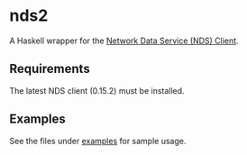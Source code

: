 nds2
======

A Haskell wrapper for the [Network Data Service (NDS) Client](https://wiki.ligo.org/DASWG/NDSClient).

Requirements
------------
The latest NDS client (0.15.2) must be installed.

Examples
--------
See the files under [examples](examples/) for sample usage.
